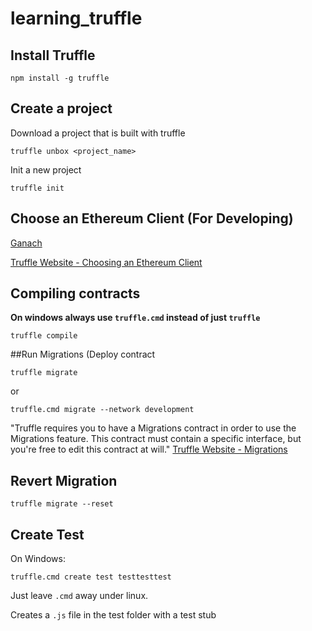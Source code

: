 # learning_truffle

## Install Truffle

`npm install -g truffle`

## Create a project

Download a project that is built with truffle

`truffle unbox <project_name>`

Init a new project

`truffle init`

## Choose an Ethereum Client (For Developing)

[Ganach](http://truffleframework.com/ganache/)

[Truffle Website - Choosing an Ethereum Client](http://truffleframework.com/docs/getting_started/client)


## Compiling contracts

**On windows always use `truffle.cmd` instead of just `truffle`**

`truffle compile`

##Run Migrations (Deploy contract

`truffle migrate`

or

`truffle.cmd migrate --network development`

"Truffle requires you to have a Migrations contract in order to use the Migrations feature. This contract must contain a specific interface, but you're free to edit this contract at will." [Truffle Website - Migrations](http://truffleframework.com/docs/getting_started/migrations)


## Revert Migration

`truffle migrate --reset`

## Create Test

On Windows:

`truffle.cmd create test testtesttest`

Just leave `.cmd` away under linux.

Creates a `.js` file in the test folder with a test stub
